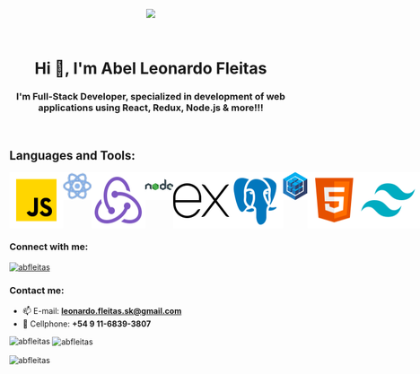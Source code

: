 <p align="center">
    <img src="./pre2.gif" height="350">
</p>
</br>
<h1 align="center">Hi 👋, I'm Abel Leonardo Fleitas</h1>
<h3 align="center">I'm Full-Stack Developer, specialized in development of web applications using React, Redux, Node.js & more!!!</h3>
</br>
<h2 align="left">Languages and Tools:</h3>
<p style="display: flex; flex-direction: row; width: 600px; justify-content: space-around;">
    <img src="./icons/javascript.svg">
    <img src="./icons/react.svg" height="50">
    <img src="./icons/redux.svg">
    <img src="./icons/nodejs.svg" height="50">
    <img src="./icons/express-js.svg">
    <img src="./icons/postgresql.svg">
    <img src="./icons/seq.svg" height="50">
    <img src="./icons/html.svg">
    <img src="./icons/tailwind.svg">
    <img src="./icons/git.svg">
</p>
<h3 align="left">Connect with me:</h3>
<p align="left">
<a href="https://www.linkedin.com/in/abel-fleitas/" target="blank"><img align="center" src="https://raw.githubusercontent.com/rahuldkjain/github-profile-readme-generator/master/src/images/icons/Social/linked-in-alt.svg" alt="abfleitas" height="30" width="40" /></a>
</p>
<h3 align="left">Contact me:</h3>

- 📫 E-mail: **leonardo.fleitas.sk@gmail.com** 
- 📲 Cellphone: **+54 9 11-6839-3807**
<p><img align="left" src="https://github-readme-stats.vercel.app/api/top-langs?username=abfleitas&show_icons=true&locale=en&layout=compact" alt="abfleitas" /></p>
<p>&nbsp;<img align="center" src="https://github-readme-stats.vercel.app/api?username=abfleitas&show_icons=true&locale=en" alt="abfleitas" /></p>
<p><img align="center" src="https://github-readme-streak-stats.herokuapp.com/?user=abfleitas&" alt="abfleitas" /></p>